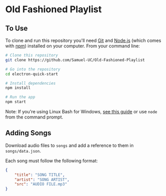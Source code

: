 # Old Fashioned Playlist

## To Use

To clone and run this repository you'll need [Git](https://git-scm.com) and [Node.js](https://nodejs.org/en/download/) (which comes with [npm](http://npmjs.com)) installed on your computer. From your command line:

```bash
# Clone this repository
git clone https://github.com/Samuel-UC/Old-Fashioned-Playlist

# Go into the repository
cd electron-quick-start

# Install dependencies
npm install

# Run the app
npm start
```

Note: If you're using Linux Bash for Windows, [see this guide](https://www.howtogeek.com/261575/how-to-run-graphical-linux-desktop-applications-from-windows-10s-bash-shell/) or use `node` from the command prompt.

## Adding Songs

Download audio files to `songs` and add a reference to them in `songs/data.json`.

Each song must follow the following format:
```json
{
    "title": "SONG TITLE",
    "artist": "SONG ARTIST",
    "src": "AUDIO FILE.mp3"
}
```
